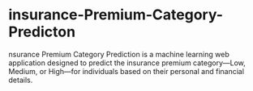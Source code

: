 # insurance-Premium-Category-Predicton
nsurance Premium Category Prediction is a machine learning web application designed to predict the insurance premium category—Low, Medium, or High—for individuals based on their personal and financial details.
